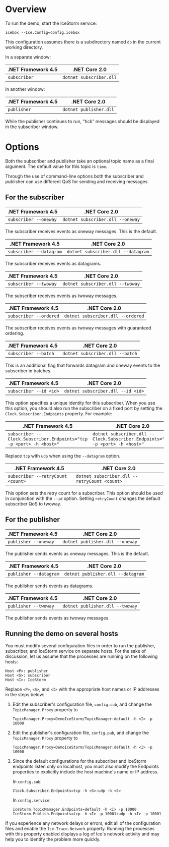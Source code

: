 # Overview

To run the demo, start the IceStorm service:
```
icebox --Ice.Config=config.icebox
```

This configuration assumes there is a subdirectory named `db` in the
current working directory.

In a separate window:

| .NET Framework 4.5 | .NET Core 2.0           |
| ------------------ | ----------------------- |
| `subscriber`       | `dotnet subscriber.dll` |

In another window:

| .NET Framework 4.5 | .NET Core 2.0          |
| ------------------ | ---------------------- |
| `publisher`        | `dotnet publisher.dll` |

While the publisher continues to run, "tick" messages should be
displayed in the subscriber window.

# Options

Both the subscriber and publisher take an optional topic name as a
final argument. The default value for this topic is `time`.

Through the use of command-line options both the subscriber and
publisher can use different QoS for sending and receiving messages.

## For the subscriber

| .NET Framework 4.5    | .NET Core 2.0                    |
| --------------------- | -------------------------------- |
| `subscriber --oneway` | `dotnet subscriber.dll --oneway` |

The subscriber receives events as oneway messages. This is the
default.

| .NET Framework 4.5      | .NET Core 2.0                      |
| ----------------------- | ---------------------------------- |
| `subscriber --datagram` | `dotnet subscriber.dll --datagram` |

The subscriber receives events as datagrams.

| .NET Framework 4.5    | .NET Core 2.0                    |
| --------------------- | -------------------------------- |
| `subscriber --twoway` | `dotnet subscriber.dll --twoway` |

The subscriber receives events as twoway messages.

| .NET Framework 4.5     | .NET Core 2.0                     |
| ---------------------- | --------------------------------- |
| `subscriber --ordered` | `dotnet subscriber.dll --ordered` |

The subscriber receives events as twoway messages with guaranteed
ordering.

| .NET Framework 4.5   | .NET Core 2.0                   |
| -------------------- | ------------------------------- |
| `subscriber --batch` | `dotnet subscriber.dll --batch` |

This is an additional flag that forwards datagram and oneway events
to the subscriber in batches.

| .NET Framework 4.5     | .NET Core 2.0                     |
| ---------------------- | --------------------------------- |
| `subscriber --id <id>` | `dotnet subscriber.dll --id <id>` |

This option specifies a unique identity for this subscriber. When
you use this option, you should also run the subscriber on a fixed
port by setting the `Clock.Subscriber.Endpoints` property. For
example:

| .NET Framework 4.5                                                  | .NET Core 2.0                                                                  |
| ------------------------------------------------------------------- | ------------------------------------------------------------------------------ |
| `subscriber --Clock.Subscriber.Endpoints="tcp -p <port> -h <host>"` | `dotnet subscriber.dll --Clock.Subscriber.Endpoints="tcp -p <port> -h <host>"` |

Replace `tcp` with `udp` when using the `--datagram` option.

| .NET Framework 4.5                | .NET Core 2.0                                |
| --------------------------------- | -------------------------------------------- |
| `subscriber --retryCount <count>` | `dotnet subscriber.dll --retryCount <count>` |

This option sets the retry count for a subscriber. This option
should be used in conjunction with the `--id` option. Setting
`retryCount` changes the default subscriber QoS to twoway.

## For the publisher

| .NET Framework 4.5   | .NET Core 2.0                   |
| -------------------- | ------------------------------- |
| `publisher --oneway` | `dotnet publisher.dll --oneway` |

The publisher sends events as oneway messages. This is the default.

| .NET Framework 4.5     | .NET Core 2.0                     |
| ---------------------- | --------------------------------- |
| `publisher --datagram` | `dotnet publisher.dll --datagram` |

The publisher sends events as datagrams.

| .NET Framework 4.5   | .NET Core 2.0                   |
| -------------------- | ------------------------------- |
| `publisher --twoway` | `dotnet publisher.dll --twoway` |

The publisher sends events as twoway messages.

## Running the demo on several hosts

You must modify several configuration files in order to run the
publisher, subscriber, and IceStorm service on separate hosts. For
the sake of discussion, let us assume that the processes are running
on the following hosts:
```
Host <P>: publisher
Host <S>: subscriber
Host <I>: IceStorm
```
Replace `<P>`, `<S>`, and `<I>` with the appropriate host names or IP addresses
in the steps below:

1. Edit the subscriber's configuration file, `config.sub`, and change
   the `TopicManager.Proxy` property to
   ```
   TopicManager.Proxy=DemoIceStorm/TopicManager:default -h <I> -p 10000
   ```
2. Edit the publisher's configuration file, `config.pub`, and change
   the `TopicManager.Proxy` property to
   ```
   TopicManager.Proxy=DemoIceStorm/TopicManager:default -h <I> -p 10000
   ```
3. Since the default configurations for the subscriber and IceStorm
   endpoints listen only on localhost, you must also modify the Endpoints
   properties to explicitly include the host machine's name or IP
   address.

   In `config.sub`:
   ```
   Clock.Subscriber.Endpoints=tcp -h <S>:udp -h <S>
   ```
   In `config.service`:
   ```
   IceStorm.TopicManager.Endpoints=default -h <I> -p 10000
   IceStorm.Publish.Endpoints=tcp -h <I> -p 10001:udp -h <I> -p 10001
   ```

If you experience any network delays or errors, edit all of the
configuration files and enable the `Ice.Trace.Network` property. Running
the processes with this property enabled displays a log of Ice's
network activity and may help you to identify the problem more
quickly.
